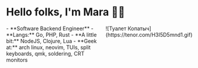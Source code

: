 <h1>Hello folks, I'm Mara 👩‍💻</h1>

<div style="display: flex; justify-content: space-between;">
  <div>
    - **Software Backend Engineer**
    - **Langs:** Go, PHP, Rust
    - **A little bit:** NodeJS, Clojure, Lua
    - **Geek at:** arch linux, neovim, TUIs, split keyboards, qmk, soldering, CRT monitors
  </div>
  <div>
    ![Туалет Копатыч](https://tenor.com/H3I5D5mnd1.gif) 
  </div>
</div>
